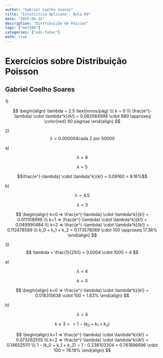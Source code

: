 ```yaml
---
author: "Gabriel Coelho Soares"
title: "Estatística Aplicada - Aula 09"
date: "2025-04-24"
description: "Distribuição de Poisson"
tags: ["met100"]
categories: ["ads-fatec"]
math: true
---
```

# Exercícios sobre Distribuição Poisson

## Gabriel Coelho Soares

1\)

$$
\begin{align}
\lambda = 2.5 \text{erros/pág} \\\
k = 0 \\\
\frac{e^{-\lambda} \cdot \lambda^k}{k!} = 0.082084998 \cdot 980 \approxeq \color{red} 80 páginas
\end{align}
$$

2\)
$$
\lambda = 0.000004 \text{cada 2 por 50000}
$$

a\)

$$\lambda = 8$$

$$k = 5$$

$$\frac{e^{-\lambda} \cdot \lambda^k}{k!} = 0.09160 = 9.16%$$

b\)

$$\lambda = 4.5$$

$$\lambda < 3$$

$$
\begin{align}
k=0 => \frac{e^{-\lambda} \cdot \lambda^k}{k!} = 0.011108996 \\\
k=1 => \frac{e^{-\lambda} \cdot \lambda^k}{k!} = 0.049990484 \\\
k=2 => \frac{e^{-\lambda} \cdot \lambda^k}{k!} = 0.112478589 \\\
k_0 + k_1 + k_2 = 0.173578069 \cdot 100 \approxeq 17.36%
\end{align}
$$

3\)
$$
\lambda = \frac{1}{250} = 0.0004 \cdot 1000 = 4
$$

a\)

$$\lambda = 4$$

$$k=0$$

$$
\begin{align}
k=0 => \frac{e^{-\lambda} \cdot \lambda^k}{k!} = 0.018315638 \cdot 100 = 1.83%
\end{align}
$$

b\)

$$\lambda = 4$$

$$k \geq 3 => 1-(k_0 + k_1 + k_2)$$

$$
\begin{align}
k=1 => \frac{e^{-\lambda} \cdot \lambda^k}{k!} = 0.073262555 \\\
k=2 => \frac{e^{-\lambda} \cdot \lambda^k}{k!} = 0.146525111 \\\
1 - (k_0 + k_1 + k_2) = 1 - 0.238103304 = 0.761896696 \cdot 100 = 76.19%
\end{align}
$$
